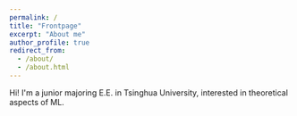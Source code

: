 ```yaml
---
permalink: /
title: "Frontpage"
excerpt: "About me"
author_profile: true
redirect_from: 
  - /about/
  - /about.html
---
```


Hi! I'm a junior majoring E.E. in Tsinghua University, interested in theoretical aspects of ML.



